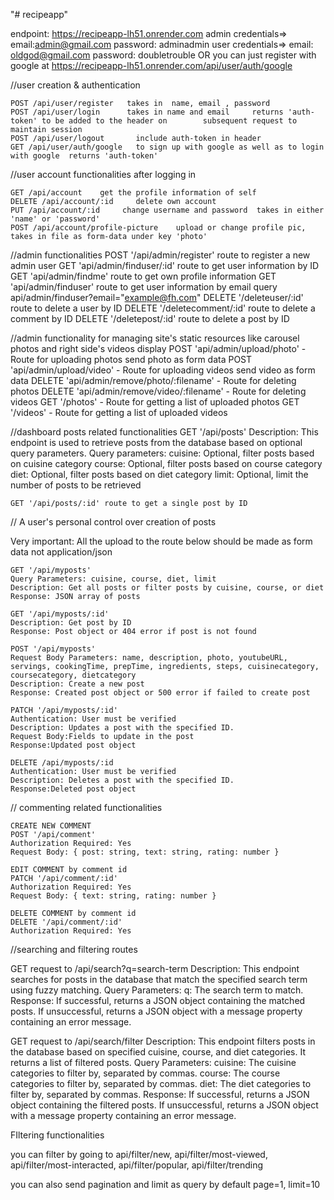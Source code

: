 "# recipeapp" 

endpoint: https://recipeapp-lh51.onrender.com
admin credentials=> email:admin@gmail.com password: adminadmin
user credentials=> email: oldgod@gmail.com  password: doubletrouble   OR you can just register with google at 
https://recipeapp-lh51.onrender.com/api/user/auth/google

//user creation & authentication

    POST /api/user/register   takes in  name, email , password 
    POST /api/user/login      takes in name and email     returns 'auth-token' to be added to the header on        subsequent request to maintain session 
    POST /api/user/logout       include auth-token in header
    GET /api/user/auth/google   to sign up with google as well as to login with google  returns 'auth-token'

//user account functionalities after logging in 

    GET /api/account    get the profile information of self 
    DELETE /api/account/:id     delete own account
    PUT /api/account/:id     change username and password  takes in either 'name' or 'password' 
    POST /api/account/profile-picture    upload or change profile pic, takes in file as form-data under key 'photo'

//admin functionalities
    POST '/api/admin/register' route to register a new admin user
    GET 'api/admin/finduser/:id' route to get user information by ID
    GET 'api/admin/findme' route to get own profile information
    GET 'api/admin/finduser' route to get user information by email query api/admin/finduser?email="example@fh.com"
    DELETE '/deleteuser/:id' route to delete a user by ID
    DELETE '/deletecomment/:id' route to delete a comment by ID
    DELETE '/deletepost/:id' route to delete a post by ID

//admin functionality for managing site's static resources like carousel photos and right side's videos display
    POST 'api/admin/upload/photo' - Route for uploading photos send photo as form data
    POST 'api/admin/upload/video' - Route for uploading videos send video as form data
    DELETE 'api/admin/remove/photo/:filename' - Route for deleting photos
    DELETE 'api/admin/remove/video/:filename' - Route for deleting videos
    GET '/photos' - Route for getting a list of uploaded photos
    GET '/videos' - Route for getting a list of uploaded videos

//dashboard posts related functionalities
    GET '/api/posts'
    Description: This endpoint is used to retrieve posts from the database based on optional query parameters.
    Query parameters:
    cuisine: Optional, filter posts based on cuisine category
    course: Optional, filter posts based on course category
    diet: Optional, filter posts based on diet category
    limit: Optional, limit the number of posts to be retrieved

    GET '/api/posts/:id' route to get a single post by ID

// A user's personal control over creation of posts

Very important: All the upload to the route below should be  made as form data not application/json

    GET '/api/myposts'
    Query Parameters: cuisine, course, diet, limit
    Description: Get all posts or filter posts by cuisine, course, or diet
    Response: JSON array of posts

    GET '/api/myposts/:id'
    Description: Get post by ID
    Response: Post object or 404 error if post is not found

    POST '/api/myposts'
    Request Body Parameters: name, description, photo, youtubeURL, servings, cookingTime, prepTime, ingredients, steps, cuisinecategory, coursecategory, dietcategory
    Description: Create a new post
    Response: Created post object or 500 error if failed to create post

    PATCH '/api/myposts/:id'
    Authentication: User must be verified
    Description: Updates a post with the specified ID.
    Request Body:Fields to update in the post
    Response:Updated post object

    DELETE /api/myposts/:id
    Authentication: User must be verified
    Description: Deletes a post with the specified ID.
    Response:Deleted post object

// commenting related functionalities

    CREATE NEW COMMENT
    POST '/api/comment'
    Authorization Required: Yes
    Request Body: { post: string, text: string, rating: number }

    EDIT COMMENT by comment id
    PATCH '/api/comment/:id'
    Authorization Required: Yes
    Request Body: { text: string, rating: number }

    DELETE COMMENT by comment id
    DELETE '/api/comment/:id'
    Authorization Required: Yes

//searching and filtering routes

GET request to /api/search?q=search-term
    Description: This endpoint searches for posts in the database that match the specified search term using fuzzy matching. 
    Query Parameters:
    q: The search term to match.
    Response:
    If successful, returns a JSON object containing the matched posts.
    If unsuccessful, returns a JSON object with a message property containing an error message.

GET request to /api/search/filter
    Description: This endpoint filters posts in the database based on specified cuisine, course, and diet categories. It returns a list of filtered posts.
    Query Parameters:
    cuisine: The cuisine categories to filter by, separated by commas.
    course: The course categories to filter by, separated by commas.
    diet: The diet categories to filter by, separated by commas.
    Response:
    If successful, returns a JSON object containing the filtered posts.
    If unsuccessful, returns a JSON object with a message property containing an error message.

FIltering functionalities

you can filter by going to api/filter/new, api/filter/most-viewed, api/filter/most-interacted, api/filter/popular, api/filter/trending

you can also send pagination and limit as query
by default page=1, limit=10


